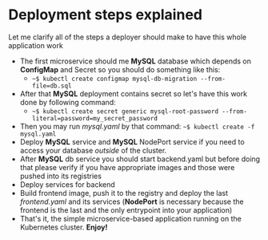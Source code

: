 # Deployment steps explained

Let me clarify all of the steps a deployer should make to have this whole application work

* The first microservice should me **MySQL** database which depends on **ConfigMap** and Secret so you should do something like this:
  * `~$ kubectl create configmap mysql-db-migration --from-file=db.sql`
* After that **MySQL** deployment contains secret so let's have this work done by following command:
  * `~$ kubectl create secret generic mysql-root-password --from-literal=password=my_secret_password`
* Then you may run _mysql.yaml_ by that command: `~$ kubectl create -f mysql.yaml`
* Deploy **MySQL** service and **MySQL** NodePort service if you need to access your database _outside_ of the cluster.
* After **MySQL** db service you should start backend.yaml but before doing that please verify if you have appropriate images and those were pushed into its registries
* Deploy services for backend
* Build frontend image, push it to the registry and deploy the last _frontend.yaml_ and its services (**NodePort** is necessary because the frontend is the last and the only entrypoint into your application)
* That's it, the simple microservice-based application running on the Kubernetes cluster. **Enjoy!**
